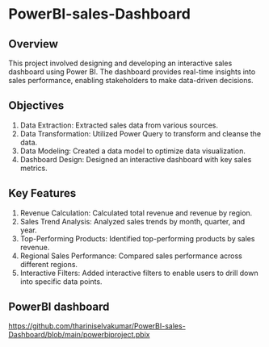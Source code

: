 # PowerBI-sales-Dashboard

## Overview

This project involved designing and developing an interactive sales dashboard using Power BI. The dashboard provides real-time insights into sales performance, enabling stakeholders to make data-driven decisions.

## Objectives

1. Data Extraction: Extracted sales data from various sources.
2. Data Transformation: Utilized Power Query to transform and cleanse the data.
3. Data Modeling: Created a data model to optimize data visualization.
4. Dashboard Design: Designed an interactive dashboard with key sales metrics.

## Key Features

1. Revenue Calculation: Calculated total revenue and revenue by region.
2. Sales Trend Analysis: Analyzed sales trends by month, quarter, and year.
3. Top-Performing Products: Identified top-performing products by sales revenue.
4. Regional Sales Performance: Compared sales performance across different regions.
5. Interactive Filters: Added interactive filters to enable users to drill down into specific data points.

## PowerBI dashboard
https://github.com/thariniselvakumar/PowerBI-sales-Dashboard/blob/main/powerbiproject.pbix


